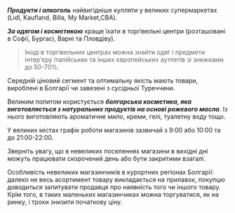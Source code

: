 


***Продукти і алкоголь*** найвигідніше купляти у великих супермаркетах (Lidl, Kaufland, Billa, My Market,CBA). 

***За одягом і косметикою*** краще їхати в торгівельні центри (розташовані в Софії, Бургасі, Варні та Пловдіву). 

>Іноді в торгівельних центрах можна знайти одяг і предмети інтер'єру італійських та інших європейських аутлетів зі знижками до 50-70%. 

Середній ціновий сегмент та оптимальну якість мають товари, вироблені в Болгарії чи завезені з сусідньої Туреччини.

Великим попитом користується ***болгарська косметика, яка виготовляється з натуральних продуктів на основі рожевого масла***. Із нього виготовляють ароматичне мило, креми, гелі, туалетну воду тощо. 

У великих містах графік роботи магазинів зазвичай з 9:00 або 10:00 та до 21:00-22:00.

Зверніть увагу, що в невеликих поселеннях магазини в вихідні дні можуть працювати скорочений день або бути закритими взагалі.

Особливість невеликих магазинчиків в курортних регіонах Болгарії: далеко не весь асортимент товару викладається на прилавок, покупцю доводиться запитувати продавця про наявність того чи іншого товару. Крім того, в таких маленьких магазинчиках можна торгуватися, як на ринку, і трохи знизити початкову ціну. 